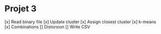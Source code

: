 # Projet 3

[x] Read binary file
[x] Update cluster
[x] Assign closest cluster
[x] k-means
[x] Combinations
[] Distorsion
[] Write CSV
